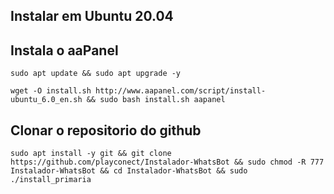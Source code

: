 

## Instalar em Ubuntu 20.04

## Instala o aaPanel

```
sudo apt update && sudo apt upgrade -y
```
```
wget -O install.sh http://www.aapanel.com/script/install-ubuntu_6.0_en.sh && sudo bash install.sh aapanel
```

## Clonar o repositorio do github

```
sudo apt install -y git && git clone https://github.com/playconect/Instalador-WhatsBot && sudo chmod -R 777 Instalador-WhatsBot && cd Instalador-WhatsBot && sudo ./install_primaria
```


